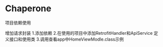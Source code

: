 # Chaperone

项目依赖使用

增加请求封装
1.添加依赖
2.在使用的项目中添加RetrofitHandler和ApiService
  定义接口和使用类
3.调用查看app中HomeViewModle.class示例
